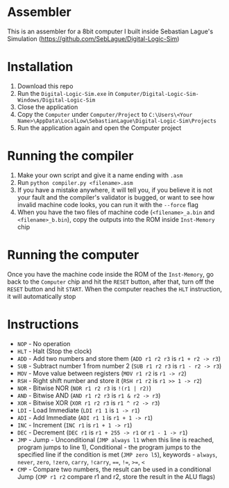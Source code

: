 # Assembler
This is an assembler for a 8bit computer I built inside Sebastian Lague's Simulation (https://github.com/SebLague/Digital-Logic-Sim)

# Installation
1. Download this repo
2. Run the `Digital-Logic-Sim.exe` in `Computer/Digital-Logic-Sim-Windows/Digital-Logic-Sim`
3. Close the application
4. Copy the `Computer` under `Computer/Project` to `C:\Users\<Your Name>\AppData\LocalLow\SebastianLague\Digital-Logic-Sim\Projects`
5. Run the application again and open the Computer project

# Running the compiler
1. Make your own script and give it a name ending with `.asm`
2. Run `python compiler.py <filename>.asm`
3. If you have a mistake anywhere, it will tell you, if you believe it is not your fault and the compiler's validator is bugged, or want to see how invalid machine code looks, you can run it with the `--force` flag
4. When you have the two files of machine code (`<filename>_a.bin` and `<filename>_b.bin`), copy the outputs into the ROM inside `Inst-Memory` chip

# Running the computer
Once you have the machine code inside the ROM of the `Inst-Memory`, go back to the `Computer` chip and hit the `RESET` button, after that, turn off the `RESET` button and hit `START`. When the computer reaches the `HLT` instruction, it will automatically stop

# Instructions
- `NOP` - No operation
- `HLT` - Halt (Stop the clock)
- `ADD` - Add two numbers and store them (`ADD r1 r2 r3` is `r1 + r2 -> r3`)
- `SUB` - Subtract number 1 from number 2 (`SUB r1 r2 r3` is `r1 - r2 -> r3`)
- `MOV` - Move value between registers (`MOV r1 r2` is `r1 -> r2`)
- `RSH` - Right shift number and store it (`RSH r1 r2` is `r1 >> 1 -> r2`)
- `NOR` - Bitwise NOR (`NOR r1 r2 r3` is `!(r1 | r2)`)
- `AND` - Bitwise AND (`AND r1 r2 r3` is `r1 & r2 -> r3`)
- `XOR` - Bitwise XOR (`XOR r1 r2 r3` is `r1 ^ r2 -> r3`)
- `LDI` - Load Immediate (`LDI r1 1` is `1 -> r1`)
- `ADI` - Add Immediate (`ADI r1 1` is `r1 + 1 -> r1`)
- `INC` - Increment (`INC r1` is `r1 + 1 -> r1`)
- `DEC` - Decrement (`DEC r1` is `r1 + 255 -> r1` or `r1 - 1 -> r1`)
- `JMP` - Jump - Unconditional (`JMP always l1` when this line is reached, program jumps to line 1), Conditional - the program jumps to the specified line if the condition is met (`JMP zero l5`), keywords - `always`, `never`, `zero`, `!zero`, `carry`, `!carry`, `==`, `!=`, `>=`, `<`
- `CMP` - Compare two numbers, the result can be used in a conditional Jump (`CMP r1 r2` compare r1 and r2, store the result in the ALU flags)